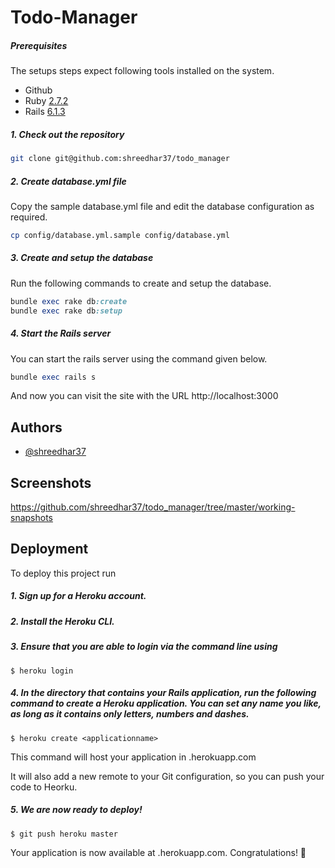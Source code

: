 # Todo-Manager
##### Prerequisites

The setups steps expect following tools installed on the system.

- Github
- Ruby [2.7.2](https://github.com/shreedhar37/todo_manager/blob/master/.ruby-version)
- Rails [6.1.3](https://github.com/shreedhar37/todo_manager/blob/master/Gemfile)

##### 1. Check out the repository

```bash
git clone git@github.com:shreedhar37/todo_manager
```

##### 2. Create database.yml file

Copy the sample database.yml file and edit the database configuration as required.

```bash
cp config/database.yml.sample config/database.yml
```

##### 3. Create and setup the database

Run the following commands to create and setup the database.

```ruby
bundle exec rake db:create
bundle exec rake db:setup
```

##### 4. Start the Rails server

You can start the rails server using the command given below.

```ruby
bundle exec rails s
```

And now you can visit the site with the URL http://localhost:3000

## Authors

- [@shreedhar37](https://github.com/shreedhar37)


## Screenshots

https://github.com/shreedhar37/todo_manager/tree/master/working-snapshots



## Deployment

To deploy this project run


##### 1. Sign up for a Heroku account.

##### 2. Install the Heroku CLI.

##### 3. Ensure that you are able to login via the command line using

    $ heroku login

##### 4. In the directory that contains your Rails application, run the following command to create a Heroku application. You can set any name you like, as long as it contains only letters, numbers and dashes.

    $ heroku create <applicationname>



This command will host your application in <applicationname>.herokuapp.com 

It will also add a new remote to your Git configuration, so you can push your code to Heorku.

##### 5. We are now ready to deploy!

    $ git push heroku master

Your application is now available at <applicationame>.herokuapp.com. Congratulations! 🎉
